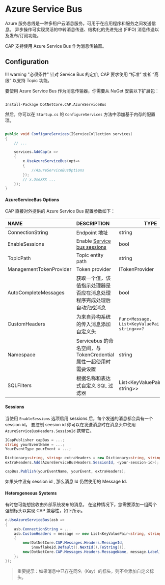 # Azure Service Bus

Azure 服务总线是一种多租户云消息服务，可用于在应用程序和服务之间发送信息。 异步操作可实现灵活的中转消息传送、结构化的先进先出 (FIFO) 消息传送以及发布/订阅功能。

CAP 支持使用 Azure Service Bus 作为消息传输器。

## Configuration

!!! warning "必须条件"
    针对 Service Bus 的定价, CAP 要求使用  “标准” 或者 “高级” 以支持 Topic 功能。

要使用 Azure Service Bus 作为消息传输器，你需要从 NuGet 安装以下扩展包：

```shell

Install-Package DotNetCore.CAP.AzureServiceBus

```

然后，你可以在 `Startup.cs` 的 `ConfigureServices` 方法中添加基于内存的配置项。

```csharp

public void ConfigureServices(IServiceCollection services)
{
    // ...

    services.AddCap(x =>
    {
        x.UseAzureServiceBus(opt=>
        {
            //AzureServiceBusOptions
        });
        // x.UseXXX ...
    });
}

```

#### AzureServiceBus Options

CAP 直接对外提供的 Azure Service Bus 配置参数如下：

| NAME                    | DESCRIPTION                                                                                                  | TYPE                                                 | DEFAULT |
| :---------------------- | :----------------------------------------------------------------------------------------------------------- | ---------------------------------------------------- | :------ |
| ConnectionString        | Endpoint 地址                                                                                                | string                                               |
| EnableSessions          | Enable [Service bus sessions](https://docs.microsoft.com/en-us/azure/service-bus-messaging/message-sessions) | bool                                                 | false   |
| TopicPath               | Topic entity path                                                                                            | string                                               | cap     |
| ManagementTokenProvider | Token provider                                                                                               | ITokenProvider                                       | null    |
| AutoCompleteMessages    | 获取一个值，该值指示处理器是否应在消息处理程序完成处理后自动完成消息                                         | bool                                                 | false   |
| CustomHeaders           | 为来自异构系统的传入消息添加自定义头                                                                         | `Func<Message, List<KeyValuePair<string, string>>>?` | null    |
| Namespace               | Servicebus 的命名空间，与 TokenCredential 属性一起使用时需要设置                                             | string                                               | null    |
| SQLFilters              | 根据名称和表达式自定义 SQL 过滤器                                                                              | List<KeyValuePair<string, string>>                   | null    |

#### Sessions

当使用 `EnableSessions` 选项启用 sessions 后，每个发送的消息都会具有一个 session id。 要控制 seesion id 你可以在发送消息时在消息头中使用 `AzureServiceBusHeaders.SessionId` 携带它。


```C#
ICapPublisher capBus = ...;
string yourEventName = ...;
YourEventType yourEvent = ...;

Dictionary<string, string> extraHeaders = new Dictionary<string, string>();
extraHeaders.Add(AzureServiceBusHeaders.SessionId, <your-session-id>);

capBus.Publish(yourEventName, yourEvent, extraHeaders);
```

如果头中没有 session id , 那么消息 Id 仍然使用的 Message Id.


#### Heterogeneous Systems

有时您可能想接收由外部系统发布的消息。 在这种情况下，您需要添加一组两个强制标头以实现 CAP 兼容性，如下所示。

```C#
c.UseAzureServiceBus(asb =>
{
    asb.ConnectionString = ...
    asb.CustomHeaders = message => new List<KeyValuePair<string, string>>()
    {
        new(DotNetCore.CAP.Messages.Headers.MessageId,
            SnowflakeId.Default().NextId().ToString()),
        new(DotNetCore.CAP.Messages.Headers.MessageName, message.Label)
    };
});
```

> 重要提示：如果消息中已存在同名（Key）的标头，则不会添加自定义标头。 
